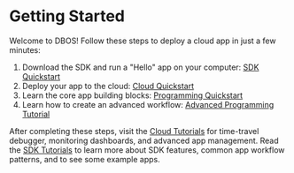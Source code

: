 # Getting Started

Welcome to DBOS! Follow these steps to deploy a cloud app in just a few minutes:

1. Download the SDK and run a "Hello" app on your computer: [SDK Quickstart](./quickstart)
2. Deploy your app to the cloud: [Cloud Quickstart](./quickstart-cloud)
3. Learn the core app building blocks: [Programming Quickstart](./quickstart-programming)
4. Learn how to create an advanced workflow: [Advanced Programming Tutorial](./quickstart-shop.md)

After completing these steps, visit the [Cloud Tutorials](../cloud-tutorials/) for time-travel debugger, monitoring dashboards, and advanced app management. Read the [SDK Tutorials](../tutorials/) to learn more about SDK features, common app workflow patterns, and to see some example apps.  

